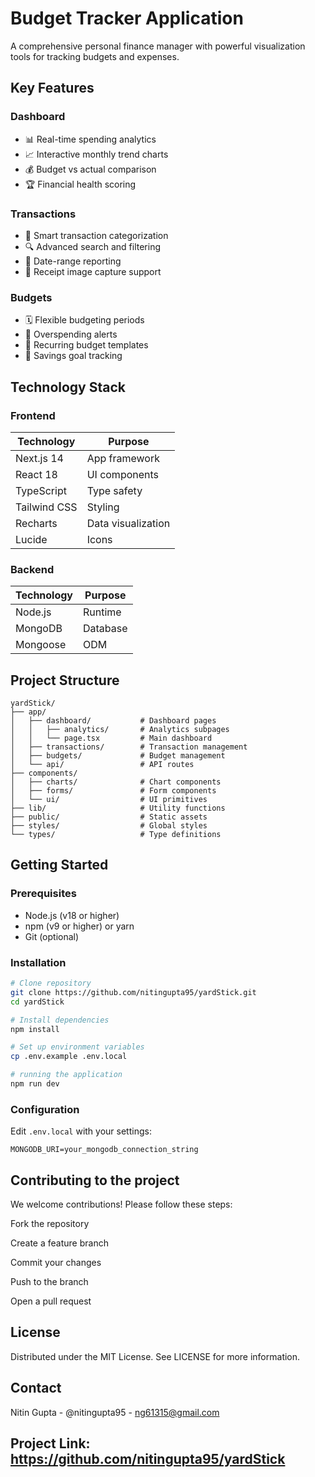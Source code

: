 # Budget Tracker Application


A comprehensive personal finance manager with powerful visualization tools for tracking budgets and expenses.

## Key Features

### Dashboard
- 📊 Real-time spending analytics
- 📈 Interactive monthly trend charts
- 💰 Budget vs actual comparison
- 🏆 Financial health scoring

### Transactions
- 🛒 Smart transaction categorization
- 🔍 Advanced search and filtering
- 📅 Date-range reporting
- 🧾 Receipt image capture support

### Budgets
- 🗓️ Flexible budgeting periods
- 🔔 Overspending alerts
- 🔄 Recurring budget templates
- 🎯 Savings goal tracking

## Technology Stack

### Frontend
| Technology | Purpose |
|------------|---------|
| Next.js 14 | App framework |
| React 18 | UI components |
| TypeScript | Type safety |
| Tailwind CSS | Styling |
| Recharts | Data visualization |
| Lucide | Icons |

### Backend
| Technology | Purpose |
|------------|---------|
| Node.js | Runtime |
| MongoDB | Database |
| Mongoose | ODM |

## Project Structure

```text
yardStick/
├── app/ 
│   ├── dashboard/           # Dashboard pages
│   │   ├── analytics/       # Analytics subpages
│   │   └── page.tsx         # Main dashboard
│   ├── transactions/        # Transaction management
│   ├── budgets/             # Budget management
│   └── api/                 # API routes
├── components/
│   ├── charts/              # Chart components
│   ├── forms/               # Form components
│   └── ui/                  # UI primitives
├── lib/                     # Utility functions
├── public/                  # Static assets
├── styles/                  # Global styles
└── types/                   # Type definitions
```



## Getting Started

### Prerequisites

- Node.js (v18 or higher)
- npm (v9 or higher) or yarn
- Git (optional)

### Installation
 
   ```bash
   # Clone repository
git clone https://github.com/nitingupta95/yardStick.git
cd yardStick

# Install dependencies
npm install

# Set up environment variables
cp .env.example .env.local

# running the application
npm run dev
 
```
### Configuration

Edit `.env.local` with your settings:

```env
MONGODB_URI=your_mongodb_connection_string
```

## Contributing to the project
We welcome contributions! Please follow these steps:

Fork the repository

Create a feature branch

Commit your changes

Push to the branch

Open a pull request

## License
Distributed under the MIT License. See LICENSE for more information.

## Contact
Nitin Gupta - @nitingupta95 - ng61315@gmail.com

## Project Link: https://github.com/nitingupta95/yardStick
